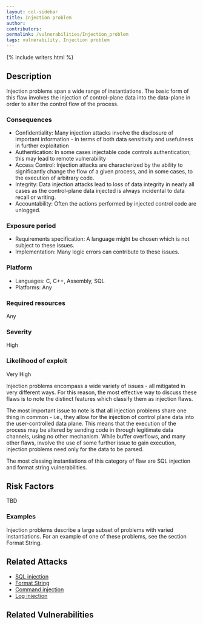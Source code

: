 ```yaml
---
layout: col-sidebar
title: Injection problem
author:
contributors:
permalink: /vulnerabilities/Injection_problem
tags: vulnerability, Injection problem
---
```


{% include writers.html %}

## Description

Injection problems span a wide range of instantiations. The basic form of this flaw involves the injection of control-plane data into the data-plane in order to alter the control flow of the process.

### Consequences

- Confidentiality: Many injection attacks involve the disclosure of important information - in terms of both data sensitivity and usefulness in further exploitation
- Authentication: In some cases injectable code controls authentication; this may lead to remote vulnerability
- Access Control: Injection attacks are characterized by the ability to significantly change the flow of a given process, and in some cases, to the execution of arbitrary code.
- Integrity: Data injection attacks lead to loss of data integrity in nearly all cases as the control-plane data injected is always incidental to data recall or writing.
- Accountability: Often the actions performed by injected control code are unlogged.

### Exposure period

- Requirements specification: A language might be chosen which is not subject to these issues.
- Implementation: Many logic errors can contribute to these issues.

### Platform

- Languages: C, C++, Assembly, SQL
- Platforms: Any

### Required resources

Any

### Severity

High

### Likelihood of exploit

Very High

Injection problems encompass a wide variety of issues - all mitigated in very different ways. For this reason, the most effective way to discuss these flaws is to note the distinct features which classify them as injection flaws.

The most important issue to note is that all injection problems share one thing in common - i.e., they allow for the injection of control plane data into the user-controlled data plane. This means that the execution of the process may be altered by sending code in through legitimate data channels, using no other mechanism. While buffer overflows, and many other flaws, involve the use of some further issue to gain execution, injection problems need only for the data to be parsed.

The most classing instantiations of this category of flaw are SQL injection and format string vulnerabilities.

## Risk Factors

TBD

### Examples

Injection problems describe a large subset of problems with varied instantiations. For an example of one of these problems, see the section Format String.

## Related Attacks

- [SQL injection](../attacks/SQL_Injection)
- [Format String](../attacks/Format_string_attack)
- [Command injection](../attacks/Command_Injection)
- [Log injection](../attacks/Log_Injection)

## Related Vulnerabilities
